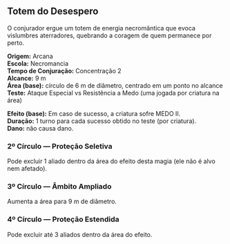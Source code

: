 ## Totem do Desespero

O conjurador ergue um totem de energia necromântica que evoca vislumbres aterradores, quebrando a coragem de quem permanece por perto.

**Origem:** Arcana  
**Escola:** Necromancia  
**Tempo de Conjuração:** Concentração 2  
**Alcance:** 9 m  
**Área (base):** círculo de 6 m de diâmetro, centrado em um ponto no alcance  
**Teste:** Ataque Especial vs Resistência a Medo (uma jogada por criatura na área)

**Efeito (base):** Em caso de sucesso, a criatura sofre MEDO II.  
**Duração:** 1 turno para cada sucesso obtido no teste (por criatura).  
**Dano:** não causa dano.

### 2º Círculo — Proteção Seletiva

Pode excluir 1 aliado dentro da área do efeito desta magia (ele não é alvo nem afetado).

### 3º Círculo — Âmbito Ampliado

Aumenta a área para 9 m de diâmetro.

### 4º Círculo — Proteção Estendida

Pode excluir até 3 aliados dentro da área do efeito.

